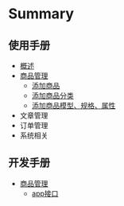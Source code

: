 # Summary

## 使用手册

* [概述](README.md)
* [商品管理](chapter1.md)
  * [添加商品](chapter1/shang-pin-tian-jia.md)
  * [添加商品分类](chapter1/tian-jia-shang-pin-fen-lei.md)
  * [添加商品模型、规格、属性](tian-jia-shang-pin-gui-ge.md)
* 文章管理
* 订单管理
* 系统相关

## 开发手册

* [商品管理](kai-fa-shou-ce/shang-pin-guan-li.md)
  * [app接口](kai-fa-shou-ce/shang-pin-guan-li/appjie-kou.md)

